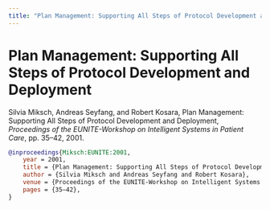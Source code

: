 ```yaml
---
title: "Plan Management: Supporting All Steps of Protocol Development and Deployment"
---
```


# Plan Management: Supporting All Steps of Protocol Development and Deployment

Silvia Miksch, Andreas Seyfang, and Robert Kosara, Plan Management: Supporting All Steps of Protocol Development and Deployment, _Proceedings of the EUNITE-Workshop on Intelligent Systems in Patient Care_, pp. 35–42, 2001.


```bibtex
@inproceedings{Miksch:EUNITE:2001,
	year = 2001,
	title = {Plan Management: Supporting All Steps of Protocol Development and Deployment},
	author = {Silvia Miksch and Andreas Seyfang and Robert Kosara},
	venue = {Proceedings of the EUNITE-Workshop on Intelligent Systems in Patient Care},
	pages = {35–42},
}
```


